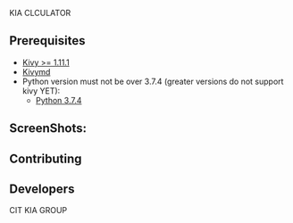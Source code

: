 
KIA CLCULATOR

Prerequisites
-------------

- [Kivy >= 1.11.1](http://kivy.org/#download)
- [Kivymd](https://pypi.org/project/kivymd/)
- Python version must not be over 3.7.4 (greater versions do not support kivy YET):
    - [Python 3.7.4](https://www.python.org/downloads/release/python-374/)


ScreenShots:
------------

Contributing
------------

Developers
-------
CIT KIA GROUP
